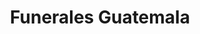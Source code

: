 ---
title: "Funerales Guatemala"
url: /san-miguel/funerales-guatemala/
shop: directores de funerarias
---